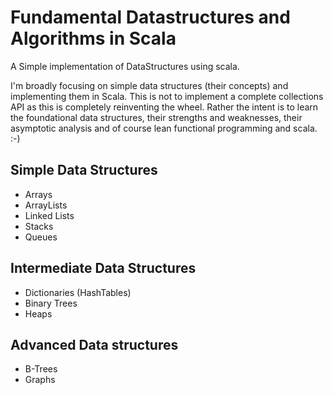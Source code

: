 # Fundamental Datastructures and Algorithms in Scala #

A Simple implementation of DataStructures using scala.

I'm broadly focusing on simple data structures (their concepts) and implementing them in Scala.
This is not to implement a complete collections API as this is completely reinventing the wheel.
Rather the intent is to learn the foundational data structures, their strengths and weaknesses, their asymptotic analysis
and of course lean functional programming and scala.
:-)

## Simple Data Structures  ##
* Arrays
* ArrayLists
* Linked Lists
* Stacks
* Queues

## Intermediate Data Structures  ##
* Dictionaries (HashTables)
* Binary Trees
* Heaps

## Advanced Data structures ##
 * B-Trees
 * Graphs





